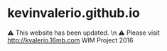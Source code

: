 # kevinvalerio.github.io
:warning: This website has been updated. \n
:warning: Please visit http://kvalerio.16mb.com
WIM Project 2016
